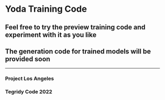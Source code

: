# Yoda Training Code

## Feel free to try the preview training code and experiment with it as you like

## The generation code for trained models will be provided soon

***

### Project Los Angeles

### Tegridy Code 2022
